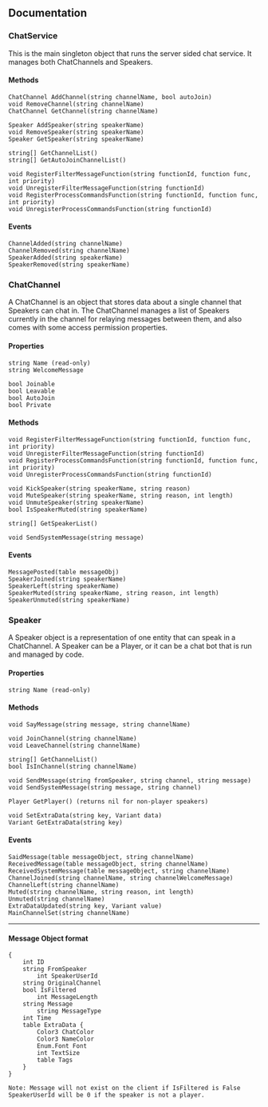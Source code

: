 ## Documentation
### ChatService
This is the main singleton object that runs the server sided chat service. It manages both ChatChannels and Speakers.

#### Methods
	ChatChannel AddChannel(string channelName, bool autoJoin)
	void RemoveChannel(string channelName)
	ChatChannel GetChannel(string channelName)

	Speaker AddSpeaker(string speakerName)
	void RemoveSpeaker(string speakerName)
	Speaker GetSpeaker(string speakerName)

	string[] GetChannelList()
	string[] GetAutoJoinChannelList()

	void RegisterFilterMessageFunction(string functionId, function func, int priority)
	void UnregisterFilterMessageFunction(string functionId)
	void RegisterProcessCommandsFunction(string functionId, function func, int priority)
	void UnregisterProcessCommandsFunction(string functionId)


#### Events
	ChannelAdded(string channelName)
	ChannelRemoved(string channelName)
	SpeakerAdded(string speakerName)
	SpeakerRemoved(string speakerName)


### ChatChannel
A ChatChannel is an object that stores data about a single channel that Speakers can chat in. The ChatChannel manages a list of Speakers currently in the channel for relaying messages between them, and also comes with some access permission properties.

#### Properties
	string Name (read-only)
	string WelcomeMessage

	bool Joinable
	bool Leavable
	bool AutoJoin
	bool Private

#### Methods
	void RegisterFilterMessageFunction(string functionId, function func, int priority)
	void UnregisterFilterMessageFunction(string functionId)
	void RegisterProcessCommandsFunction(string functionId, function func, int priority)
	void UnregisterProcessCommandsFunction(string functionId)

	void KickSpeaker(string speakerName, string reason)
	void MuteSpeaker(string speakerName, string reason, int length)
	void UnmuteSpeaker(string speakerName)
	bool IsSpeakerMuted(string speakerName)

	string[] GetSpeakerList()

	void SendSystemMessage(string message)

#### Events
	MessagePosted(table messageObj)
	SpeakerJoined(string speakerName)
	SpeakerLeft(string speakerName)
	SpeakerMuted(string speakerName, string reason, int length)
	SpeakerUnmuted(string speakerName)

### Speaker
A Speaker object is a representation of one entity that can speak in a ChatChannel. A Speaker can be a Player, or it can be a chat bot that is run and managed by code.

#### Properties
	string Name (read-only)

#### Methods
	void SayMessage(string message, string channelName)

	void JoinChannel(string channelName)
	void LeaveChannel(string channelName)

	string[] GetChannelList()
	bool IsInChannel(string channelName)

	void SendMessage(string fromSpeaker, string channel, string message)
	void SendSystemMessage(string message, string channel)

	Player GetPlayer() (returns nil for non-player speakers)

	void SetExtraData(string key, Variant data)
	Variant GetExtraData(string key)

#### Events
	SaidMessage(table messageObject, string channelName)
	ReceivedMessage(table messageObject, string channelName)
	ReceivedSystemMessage(table messageObject, string channelName)
	ChannelJoined(string channelName, string channelWelcomeMessage)
	ChannelLeft(string channelName)
	Muted(string channelName, string reason, int length)
	Unmuted(string channelName)
	ExtraDataUpdated(string key, Variant value)
	MainChannelSet(string channelName)

___

#### Message Object format
```
{
    int ID
    string FromSpeaker
		int SpeakerUserId
    string OriginalChannel
    bool IsFiltered
		int MessageLength
    string Message
		string MessageType
    int Time
    table ExtraData {
        Color3 ChatColor
        Color3 NameColor
        Enum.Font Font
        int TextSize
        table Tags
    }
}
```
	Note: Message will not exist on the client if IsFiltered is False
	SpeakerUserId will be 0 if the speaker is not a player.
